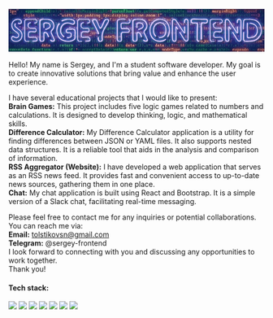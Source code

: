 ![logo](/assets/logo.gif)

Hello! My name is Sergey, and I'm a student software developer. My goal is to create innovative solutions that bring value and enhance the user experience.

I have several educational projects that I would like to present:<br/>
**Brain Games:** This project includes five logic games related to numbers and calculations. It is designed to develop thinking, logic, and mathematical skills.<br/>
**Difference Calculator:** My Difference Calculator application is a utility for finding differences between JSON or YAML files. It also supports nested data structures. It is a reliable tool that aids in the analysis and comparison of information.<br/>
**RSS Aggregator (Website):** I have developed a web application that serves as an RSS news feed. It provides fast and convenient access to up-to-date news sources, gathering them in one place.<br/>
**Chat:** My chat application is built using React and Bootstrap. It is a simple version of a Slack chat, facilitating real-time messaging.<br/>

Please feel free to contact me for any inquiries or potential collaborations. You can reach me via:<br/>
**Email:** tolstikovsn@gmail.com<br/>
**Telegram:** @sergey-frontend<br/>
I look forward to connecting with you and discussing any opportunities to work together.<br/>
Thank you!

#### Tech stack:
<img src="https://img.shields.io/badge/HTML-black?style=for-the-badge&logo=html5&logoColor=red"> <img src="https://img.shields.io/badge/CSS-black?style=for-the-badge&logo=CSS3&logoColor=48A0DC"> <img src="https://img.shields.io/badge/BOOTSTRAP-black?style=for-the-badge&logo=bootstrap&logoColor=563d7c"> <img src="https://img.shields.io/badge/JAVASCRIPT-black?style=for-the-badge&logo=javascript&logoColor=yellow"> <img src="https://img.shields.io/badge/TYPESCRIPT-black?style=for-the-badge&logo=typescript&logoColor=007acc"> <img src="https://img.shields.io/badge/WEBPACK-black?style=for-the-badge&logo=webpack&logoColor=1C78C0"> <img src="https://img.shields.io/badge/REACT-black?style=for-the-badge&logo=REACT&logoColor=61DAFB">





